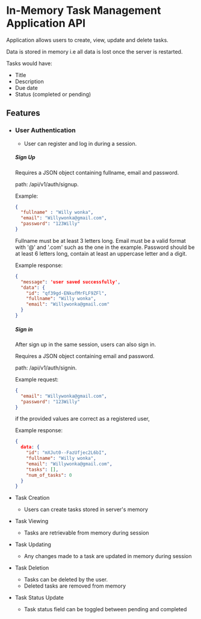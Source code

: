 # In-Memory Task Management Application API

Application allows users to create, view, update and delete tasks.

Data is stored in memory i.e all data is lost once the server is restarted.

Tasks would have:
- Title
- Description
- Due date
- Status (completed or pending)

## Features
- ### User Authentication
	- User can register and log in during a session.

  ##### Sign Up

  Requires a JSON object containing fullname, email and password.

  path: /api/v1/auth/signup.

  Example:
  ```json
  {
    "fullname" : "Willy wonka",
    "email": "Willywonka@gmail.com",
    "password": "123Willy"
  }
  ```

  Fullname must be at least 3 letters long.
  Email must be a valid format with '@' and '.com' such as the one in the example.
  Password should be at least 6 letters long, contain at least an uppercase letter and a digit.

  Example response:
  ```json
  {
    "message": 'user saved successfully',
    "data": {
      "id": "qf39gd-ENkufMrFLF9ZFl",
      "fullname": "Willy wonka",
      "email": "Willywonka@gmail.com"
    }
  }
  ```
  ##### Sign in

  After sign up in the same session, users can also sign in.

  Requires a JSON object containing email and password.

  path: /api/v1/auth/signin.
  
  Example request:
  ```json
  {
    "email": "Willywonka@gmail.com",
    "password": "123Willy"
  }
  ```
  
  if the provided values are correct as a registered user,

  Example response:
  ```json
  {
    data: {
      "id": "mXJut0--FazUfjec2L6bI",
      "fullname": "Willy wonka",
      "email": "Willywonka@gmail.com",
      "tasks": [],
      "num_of_tasks": 0
    }
  }
  ```




- Task Creation
	- Users can create tasks stored in server's memory
- Task Viewing
	- Tasks are retrievable from memory during session
- Task Updating
	- Any changes made to a task are updated in memory during session
- Task Deletion
	- Tasks can be deleted by the user.
	- Deleted tasks are removed from memory
- Task Status Update
	- Task status field can be toggled between pending and completed